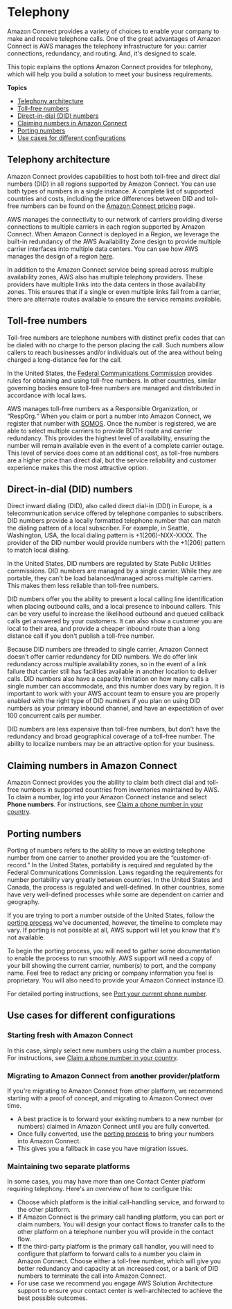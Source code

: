 # Telephony<a name="concepts-telephony"></a>

Amazon Connect provides a variety of choices to enable your company to make and receive telephone calls\. One of the great advantages of Amazon Connect is AWS manages the telephony infrastructure for you: carrier connections, redundancy, and routing\. And, it's designed to scale\. 

This topic explains the options Amazon Connect provides for telephony, which will help you build a solution to meet your business requirements\.

**Topics**
+ [Telephony architecture](#concepts-telephony-architecture)
+ [Toll\-free numbers](#concepts-toll-free-numbers)
+ [Direct\-in\-dial \(DID\) numbers](#concepts-did-numbers)
+ [Claiming numbers in Amazon Connect](#concepts-claiming-numbers)
+ [Porting numbers](#concepts-porting-numbers)
+ [Use cases for different configurations](#concepts-use-cases)

## Telephony architecture<a name="concepts-telephony-architecture"></a>

Amazon Connect provides capabilities to host both toll\-free and direct dial numbers \(DID\) in all regions supported by Amazon Connect\. You can use both types of numbers in a single instance\. A complete list of supported countries and costs, including the price differences between DID and toll\-free numbers can be found on the [Amazon Connect pricing](https://aws.amazon.com/connect/pricing/) page\.

AWS manages the connectivity to our network of carriers providing diverse connections to multiple carriers in each region supported by Amazon Connect\. When Amazon Connect is deployed in a Region, we leverage the built\-in redundancy of the AWS Availability Zone design to provide multiple carrier interfaces into multiple data centers\. You can see how AWS manages the design of a region [here](https://infrastructure.aws/)\.

In addition to the Amazon Connect service being spread across multiple availability zones, AWS also has multiple telephony providers\. These providers have multiple links into the data centers in those availability zones\. This ensures that if a single or even multiple links fail from a carrier, there are alternate routes available to ensure the service remains available\. 

## Toll\-free numbers<a name="concepts-toll-free-numbers"></a>

Toll\-free numbers are telephone numbers with distinct prefix codes that can be dialed with no charge to the person placing the call\. Such numbers allow callers to reach businesses and/or individuals out of the area without being charged a long\-distance fee for the call\. 

In the United States, the [Federal Communications Commission](https://www.fcc.gov/consumers/guides/what-toll-free-number-and-how-does-it-work) provides rules for obtaining and using toll\-free numbers\. In other countries, similar governing bodies ensure toll\-free numbers are managed and distributed in accordance with local laws\.

AWS manages toll\-free numbers as a Responsible Organization, or “RespOrg\.“ When you claim or port a number into Amazon Connect, we register that number with [SOMOS](https://www.somos.com/)\. Once the number is registered, we are able to select multiple carriers to provide BOTH route and carrier redundancy\. This provides the highest level of availability, ensuring the number will remain available even in the event of a complete carrier outage\. This level of service does come at an additional cost, as toll\-free numbers are a higher price than direct dial, but the service reliability and customer experience makes this the most attractive option\.

## Direct\-in\-dial \(DID\) numbers<a name="concepts-did-numbers"></a>

Direct inward dialing \(DID\), also called direct dial\-in \(DDI\) in Europe, is a telecommunication service offered by telephone companies to subscribers\. DID numbers provide a locally formatted telephone number that can match the dialing pattern of a local subscriber\. For example, in Seattle, Washington, USA, the local dialing pattern is \+1\(206\)\-NXX\-XXXX\. The provider of the DID number would provide numbers with the \+1\(206\) pattern to match local dialing\.

In the United States, DID numbers are regulated by State Public Utilities commissions\. DID numbers are managed by a single carrier\. While they are portable, they can't be load balanced/managed across multiple carriers\. This makes them less reliable than toll\-free numbers\.

DID numbers offer you the ability to present a local calling line identification when placing outbound calls, and a local presence to inbound callers\. This can be very useful to increase the likelihood outbound and queued callback calls get answered by your customers\. It can also show a customer you are local to their area, and provide a cheaper inbound route than a long distance call if you don't publish a toll\-free number\.

Because DID numbers are threaded to single carrier, Amazon Connect doesn't offer carrier redundancy for DID numbers\. We do offer link redundancy across multiple availability zones, so in the event of a link failure that carrier still has facilities available in another location to deliver calls\. DID numbers also have a capacity limitation on how many calls a single number can accommodate, and this number does vary by region\. It is important to work with your AWS account team to ensure you are properly enabled with the right type of DID numbers if you plan on using DID numbers as your primary inbound channel, and have an expectation of over 100 concurrent calls per number\.

DID numbers are less expensive than toll\-free numbers, but don't have the redundancy and broad geographical coverage of a toll\-free number\. The ability to localize numbers may be an attractive option for your business\.

## Claiming numbers in Amazon Connect<a name="concepts-claiming-numbers"></a>

Amazon Connect provides you the ability to claim both direct dial and toll\-free numbers in supported countries from inventories maintained by AWS\. To claim a number, log into your Amazon Connect instance and select **Phone numbers**\. For instructions, see [Claim a phone number in your country](claim-phone-number.md)\. 

## Porting numbers<a name="concepts-porting-numbers"></a>

Porting of numbers refers to the ability to move an existing telephone number from one carrier to another provided you are the “customer\-of\-record\.” In the United States, portability is required and regulated by the Federal Communications Commission\. Laws regarding the requirements for number portability vary greatly between countries\. In the United States and Canada, the process is regulated and well\-defined\. In other countries, some have very well\-defined processes while some are dependent on carrier and geography\. 

If you are trying to port a number outside of the United States, follow the [porting process](port-phone-number.md) we've documented, however, the timeline to complete may vary\. If porting is not possible at all, AWS support will let you know that it's not available\. 

To begin the porting process, you will need to gather some documentation to enable the process to run smoothly\. AWS support will need a copy of your bill showing the current carrier, number\(s\) to port, and the company name\. Feel free to redact any pricing or company information you feel is proprietary\. You will also need to provide your Amazon Connect instance ID\. 

For detailed porting instructions, see [Port your current phone number](port-phone-number.md)\.

## Use cases for different configurations<a name="concepts-use-cases"></a>

### Starting fresh with Amazon Connect<a name="concepts-new-config"></a>

In this case, simply select new numbers using the claim a number process\. For instructions, see [Claim a phone number in your country](claim-phone-number.md)\.

### Migrating to Amazon Connect from another provider/platform<a name="concepts-migrate-platforms"></a>

If you're migrating to Amazon Connect from other platform, we recommend starting with a proof of concept, and migrating to Amazon Connect over time\.
+ A best practice is to forward your existing numbers to a new number \(or numbers\) claimed in Amazon Connect until you are fully converted\. 
+ Once fully converted, use the [porting process](port-phone-number.md) to bring your numbers into Amazon Connect\. 
+ This gives you a fallback in case you have migration issues\.

### Maintaining two separate platforms<a name="concepts-two-platforms"></a>

In some cases, you may have more than one Contact Center platform requiring telephony\. Here's an overview of how to configure this:
+ Choose which platform is the initial call\-handling service, and forward to the other platform\. 
+ If Amazon Connect is the primary call handling platform, you can port or claim numbers\. You will design your contact flows to transfer calls to the other platform on a telephone number you will provide in the contact flow\. 
+ If the third\-party platform is the primary call handler, you will need to configure that platform to forward calls to a number you claim in Amazon Connect\. Choose either a toll\-free number, which will give you better redundancy and capacity at an increased cost, or a bank of DID numbers to terminate the call into Amazon Connect\.
+ For use case we recommend you engage AWS Solution Architecture support to ensure your contact center is well\-architected to achieve the best possible outcomes\.